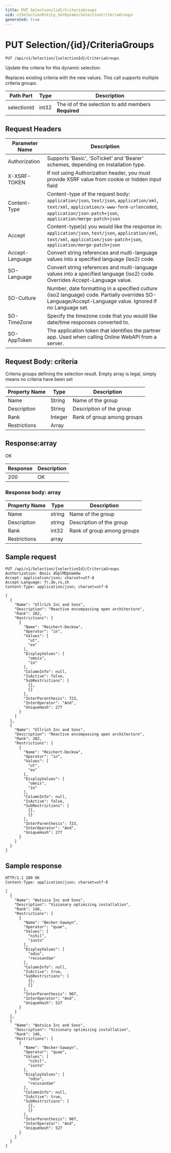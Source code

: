```yaml
---
title: PUT Selection/{id}/CriteriaGroups
uid: v1SelectionEntity_SetDynamicSelectionCriteriaGroups
generated: true
---
```


# PUT Selection/{id}/CriteriaGroups

```http
PUT /api/v1/Selection/{selectionId}/CriteriaGroups
```

Update the criteria for this dynamic selection.


Replaces existing criteria with the new values. This call supports multiple criteria groups.





| Path Part | Type | Description |
|-----------|------|-------------|
| selectionId | int32 | The id of the selection to add members **Required** |



## Request Headers

| Parameter Name | Description |
|----------------|-------------|
| Authorization  | Supports 'Basic', 'SoTicket' and 'Bearer' schemes, depending on installation type. |
| X-XSRF-TOKEN   | If not using Authorization header, you must provide XSRF value from cookie or hidden input field |
| Content-Type | Content-type of the request body: `application/json`, `text/json`, `application/xml`, `text/xml`, `application/x-www-form-urlencoded`, `application/json-patch+json`, `application/merge-patch+json` |
| Accept         | Content-type(s) you would like the response in: `application/json`, `text/json`, `application/xml`, `text/xml`, `application/json-patch+json`, `application/merge-patch+json` |
| Accept-Language | Convert string references and multi-language values into a specified language (iso2) code. |
| SO-Language | Convert string references and multi-language values into a specified language (iso2) code. Overrides Accept-Language value. |
| SO-Culture | Number, date formatting in a specified culture (iso2 language) code. Partially overrides SO-Language/Accept-Language value. Ignored if no Language set. |
| SO-TimeZone | Specify the timezone code that you would like date/time responses converted to. |
| SO-AppToken | The application token that identifies the partner app. Used when calling Online WebAPI from a server. |

## Request Body: criteria 

Criteria groups defining the selection result. Empty array is legal, simply means no criteria have been set 

| Property Name | Type |  Description |
|----------------|------|--------------|
| Name | String | Name of the group |
| Description | String | Description of the group |
| Rank | Integer | Rank of group among groups |
| Restrictions | Array |  |

## Response:array

OK

| Response | Description |
|----------------|-------------|
| 200 | OK |

### Response body: array

| Property Name | Type |  Description |
|----------------|------|--------------|
| Name | string | Name of the group |
| Description | string | Description of the group |
| Rank | int32 | Rank of group among groups |
| Restrictions | array |  |

## Sample request

```http!
PUT /api/v1/Selection/{selectionId}/CriteriaGroups
Authorization: Basic dGplMDpUamUw
Accept: application/json; charset=utf-8
Accept-Language: fr,de,ru,zh
Content-Type: application/json; charset=utf-8

[
  {
    "Name": "Ullrich Inc and Sons",
    "Description": "Reactive encompassing open architecture",
    "Rank": 282,
    "Restrictions": [
      {
        "Name": "Reichert-Deckow",
        "Operator": "in",
        "Values": [
          "ut",
          "ex"
        ],
        "DisplayValues": [
          "omnis",
          "in"
        ],
        "ColumnInfo": null,
        "IsActive": false,
        "SubRestrictions": [
          {},
          {}
        ],
        "InterParenthesis": 723,
        "InterOperator": "And",
        "UniqueHash": 277
      }
    ]
  },
  {
    "Name": "Ullrich Inc and Sons",
    "Description": "Reactive encompassing open architecture",
    "Rank": 282,
    "Restrictions": [
      {
        "Name": "Reichert-Deckow",
        "Operator": "in",
        "Values": [
          "ut",
          "ex"
        ],
        "DisplayValues": [
          "omnis",
          "in"
        ],
        "ColumnInfo": null,
        "IsActive": false,
        "SubRestrictions": [
          {},
          {}
        ],
        "InterParenthesis": 723,
        "InterOperator": "And",
        "UniqueHash": 277
      }
    ]
  }
]
```

## Sample response

```http_
HTTP/1.1 200 OK
Content-Type: application/json; charset=utf-8

[
  {
    "Name": "Watsica Inc and Sons",
    "Description": "Visionary optimizing installation",
    "Rank": 146,
    "Restrictions": [
      {
        "Name": "Becker-Sawayn",
        "Operator": "quae",
        "Values": [
          "nihil",
          "iusto"
        ],
        "DisplayValues": [
          "odio",
          "recusandae"
        ],
        "ColumnInfo": null,
        "IsActive": true,
        "SubRestrictions": [
          {},
          {}
        ],
        "InterParenthesis": 907,
        "InterOperator": "And",
        "UniqueHash": 527
      }
    ]
  },
  {
    "Name": "Watsica Inc and Sons",
    "Description": "Visionary optimizing installation",
    "Rank": 146,
    "Restrictions": [
      {
        "Name": "Becker-Sawayn",
        "Operator": "quae",
        "Values": [
          "nihil",
          "iusto"
        ],
        "DisplayValues": [
          "odio",
          "recusandae"
        ],
        "ColumnInfo": null,
        "IsActive": true,
        "SubRestrictions": [
          {},
          {}
        ],
        "InterParenthesis": 907,
        "InterOperator": "And",
        "UniqueHash": 527
      }
    ]
  }
]
```